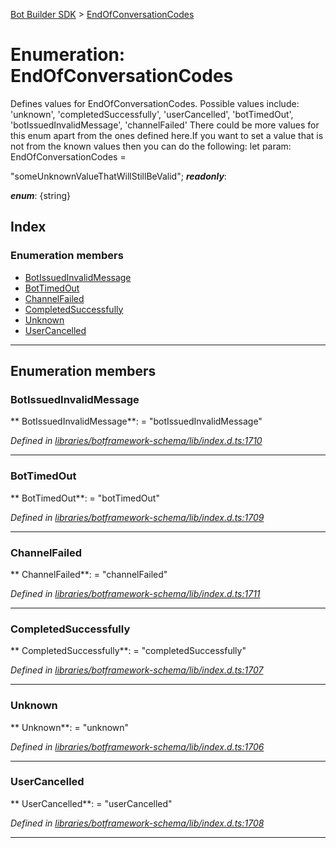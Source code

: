 [Bot Builder SDK](../README.md) > [EndOfConversationCodes](../enums/botbuilder.endofconversationcodes.md)



# Enumeration: EndOfConversationCodes


Defines values for EndOfConversationCodes. Possible values include: 'unknown', 'completedSuccessfully', 'userCancelled', 'botTimedOut', 'botIssuedInvalidMessage', 'channelFailed' There could be more values for this enum apart from the ones defined here.If you want to set a value that is not from the known values then you can do the following: let param: EndOfConversationCodes =

<endofconversationcodes>"someUnknownValueThatWillStillBeValid";</endofconversationcodes>
*__readonly__*: 

*__enum__*: {string}


## Index

### Enumeration members

* [BotIssuedInvalidMessage](botbuilder.endofconversationcodes.md#botissuedinvalidmessage)
* [BotTimedOut](botbuilder.endofconversationcodes.md#bottimedout)
* [ChannelFailed](botbuilder.endofconversationcodes.md#channelfailed)
* [CompletedSuccessfully](botbuilder.endofconversationcodes.md#completedsuccessfully)
* [Unknown](botbuilder.endofconversationcodes.md#unknown)
* [UserCancelled](botbuilder.endofconversationcodes.md#usercancelled)



---
## Enumeration members
<a id="botissuedinvalidmessage"></a>

###  BotIssuedInvalidMessage

** BotIssuedInvalidMessage**:    = "botIssuedInvalidMessage"

*Defined in [libraries/botframework-schema/lib/index.d.ts:1710](https://github.com/Microsoft/botbuilder-js/blob/99f6a4a/libraries/botframework-schema/lib/index.d.ts#L1710)*





___

<a id="bottimedout"></a>

###  BotTimedOut

** BotTimedOut**:    = "botTimedOut"

*Defined in [libraries/botframework-schema/lib/index.d.ts:1709](https://github.com/Microsoft/botbuilder-js/blob/99f6a4a/libraries/botframework-schema/lib/index.d.ts#L1709)*





___

<a id="channelfailed"></a>

###  ChannelFailed

** ChannelFailed**:    = "channelFailed"

*Defined in [libraries/botframework-schema/lib/index.d.ts:1711](https://github.com/Microsoft/botbuilder-js/blob/99f6a4a/libraries/botframework-schema/lib/index.d.ts#L1711)*





___

<a id="completedsuccessfully"></a>

###  CompletedSuccessfully

** CompletedSuccessfully**:    = "completedSuccessfully"

*Defined in [libraries/botframework-schema/lib/index.d.ts:1707](https://github.com/Microsoft/botbuilder-js/blob/99f6a4a/libraries/botframework-schema/lib/index.d.ts#L1707)*





___

<a id="unknown"></a>

###  Unknown

** Unknown**:    = "unknown"

*Defined in [libraries/botframework-schema/lib/index.d.ts:1706](https://github.com/Microsoft/botbuilder-js/blob/99f6a4a/libraries/botframework-schema/lib/index.d.ts#L1706)*





___

<a id="usercancelled"></a>

###  UserCancelled

** UserCancelled**:    = "userCancelled"

*Defined in [libraries/botframework-schema/lib/index.d.ts:1708](https://github.com/Microsoft/botbuilder-js/blob/99f6a4a/libraries/botframework-schema/lib/index.d.ts#L1708)*





___


